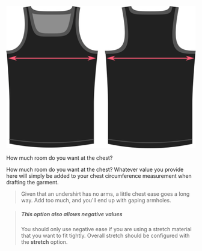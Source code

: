 ![The chest ease option on Aaron](./chestease.svg)

How much room do you want at the chest?

How much room do you want at the chest? Whatever value you provide here will simply be added to your chest circumference measurement when drafting the garment.

> Given that an undershirt has no arms, a little chest ease goes a long way. Add too much, and you'll end up with gaping armholes.

> ##### This option also allows negative values
> 
> You should only use negative ease if you are using a stretch material that you want to fit tightly. Overall stretch should be configured with the **stretch** option.
